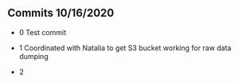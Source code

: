 ## Commits 10/16/2020
*  0    Test commit

*  1    Coordinated with Natalia to get S3 bucket working for raw data dumping

* 2     
